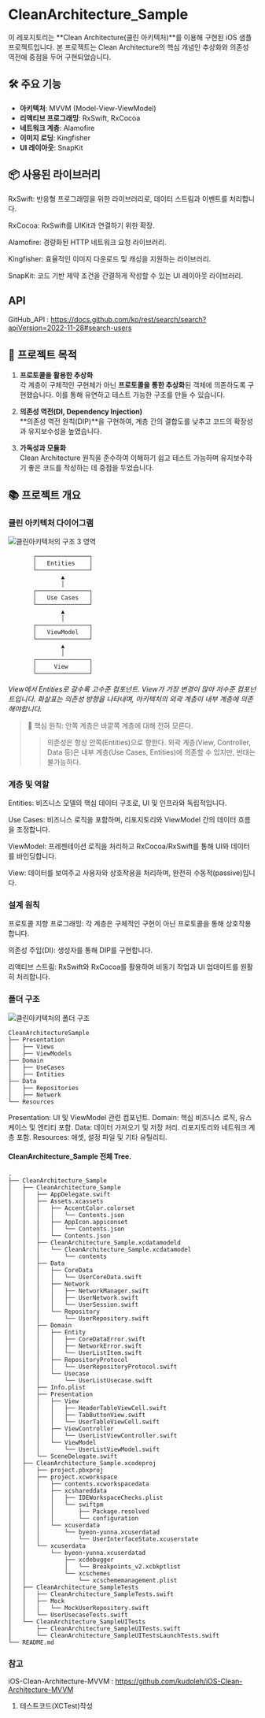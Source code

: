 # CleanArchitecture_Sample


이 레포지토리는 **Clean Architecture(클린 아키텍처)**를 이용해 구현된 iOS 샘플 프로젝트입니다. 본 프로젝트는 Clean Architecture의 핵심 개념인 추상화와 의존성 역전에 중점을 두어 구현되었습니다.


## 🛠️ 주요 기능

- **아키텍처**: MVVM (Model-View-ViewModel)
- **리액티브 프로그래밍**: RxSwift, RxCocoa
- **네트워크 계층**: Alamofire
- **이미지 로딩**: Kingfisher
- **UI 레이아웃**: SnapKit


## 📦 사용된 라이브러리

RxSwift: 반응형 프로그래밍을 위한 라이브러리로, 데이터 스트림과 이벤트를 처리합니다.

RxCocoa: RxSwift를 UIKit과 연결하기 위한 확장.

Alamofire: 경량화된 HTTP 네트워크 요청 라이브러리.

Kingfisher: 효율적인 이미지 다운로드 및 캐싱을 지원하는 라이브러리.

SnapKit: 코드 기반 제약 조건을 간결하게 작성할 수 있는 UI 레이아웃 라이브러리.



## API

GitHub_API : <https://docs.github.com/ko/rest/search/search?apiVersion=2022-11-28#search-users>


## 🎯 프로젝트 목적

1. **프로토콜을 활용한 추상화**  
   각 계층이 구체적인 구현체가 아닌 **프로토콜을 통한 추상화**된 객체에 의존하도록 구현했습니다. 이를 통해 유연하고 테스트 가능한 구조를 만들 수 있습니다.

2. **의존성 역전(DI, Dependency Injection)**  
   **의존성 역전 원칙(DIP)**을 구현하여, 계층 간의 결합도를 낮추고 코드의 확장성과 유지보수성을 높였습니다.

3. **가독성과 모듈화**  
   Clean Architecture 원칙을 준수하여 이해하기 쉽고 테스트 가능하며 유지보수하기 좋은 코드를 작성하는 데 중점을 두었습니다.



## 📚 프로젝트 개요

### 클린 아키텍처 다이어그램

![클린아키텍처의 구조 3 영역](https://miro.medium.com/v2/resize:fit:640/format:webp/1*wvjjjXBuMfrxd7JxL8L9Ww.png)


```text
       ┌───────────────┐
       │   Entities    │
       └───────────────┘
               ▲  
               │  
       ┌───────────────┐
       │   Use Cases   │
       └───────────────┘
               ▲
               │
       ┌───────────────┐
       │   ViewModel   │
       └───────────────┘
               ▲
               │
       ┌───────────────┐
       │     View      │
       └───────────────┘

```
*View에서 Entities로 갈수록 고수준 컴포넌트. View가 가장 변경이 많아 저수준 컴포넌트입니다.*
*화살표는 의존성 방향을 나타내며, 아키텍처의 외곽 계층이 내부 계층에 의존해야합니다.*

> 🔑 핵심 원칙: 안쪽 계층은 바깥쪽 계층에 대해 전혀 모른다.
> > 의존성은 항상 안쪽(Entities)으로 향한다.
> > 외곽 계층(View, Controller, Data 등)은 내부 계층(Use Cases, Entities)에 의존할 수 있지만, 반대는 불가능하다.



### 계층 및 역할
Entities: 비즈니스 모델의 핵심 데이터 구조로, UI 및 인프라와 독립적입니다.

Use Cases: 비즈니스 로직을 포함하며, 리포지토리와 ViewModel 간의 데이터 흐름을 조정합니다.

ViewModel: 프레젠테이션 로직을 처리하고 RxCocoa/RxSwift를 통해 UI와 데이터를 바인딩합니다.

View: 데이터를 보여주고 사용자와 상호작용을 처리하며, 완전히 수동적(passive)입니다.



### 설계 원칙
프로토콜 지향 프로그래밍: 각 계층은 구체적인 구현이 아닌 프로토콜을 통해 상호작용합니다.

의존성 주입(DI): 생성자를 통해 DIP를 구현합니다.

리액티브 스트림: RxSwift와 RxCocoa를 활용하여 비동기 작업과 UI 업데이트를 원활히 처리합니다.



### 폴더 구조

![클린아키텍처의 폴더 구조](https://github.com/kudoleh/iOS-Clean-Architecture-MVVM/raw/master/README_FILES/CleanArchitecture+MVVM.png?raw=true)

    
```text
CleanArchitectureSample
├── Presentation
│   ├── Views
│   ├── ViewModels
├── Domain
│   ├── UseCases
│   ├── Entities
├── Data
│   ├── Repositories
│   ├── Network
└── Resources
```
Presentation: UI 및 ViewModel 관련 컴포넌트.
Domain: 핵심 비즈니스 로직, 유스케이스 및 엔티티 포함.
Data: 데이터 가져오기 및 저장 처리. 리포지토리와 네트워크 계층 포함.
Resources: 애셋, 설정 파일 및 기타 유틸리티.


#### CleanArchitecture_Sample 전체 Tree. 
```text
.
├── CleanArchitecture_Sample
│   ├── CleanArchitecture_Sample
│   │   ├── AppDelegate.swift
│   │   ├── Assets.xcassets
│   │   │   ├── AccentColor.colorset
│   │   │   │   └── Contents.json
│   │   │   ├── AppIcon.appiconset
│   │   │   │   └── Contents.json
│   │   │   └── Contents.json
│   │   ├── CleanArchitecture_Sample.xcdatamodeld
│   │   │   └── CleanArchitecture_Sample.xcdatamodel
│   │   │       └── contents
│   │   ├── Data
│   │   │   ├── CoreData
│   │   │   │   └── UserCoreData.swift
│   │   │   ├── Network
│   │   │   │   ├── NetworkManager.swift
│   │   │   │   ├── UserNetwork.swift
│   │   │   │   └── UserSession.swift
│   │   │   └── Repository
│   │   │       └── UserRepository.swift
│   │   ├── Domain
│   │   │   ├── Entity
│   │   │   │   ├── CoreDataError.swift
│   │   │   │   ├── NetworkError.swift
│   │   │   │   └── UserListItem.swift
│   │   │   ├── RepositoryProtocol
│   │   │   │   └── UserRepositoryProtocol.swift
│   │   │   └── Usecase
│   │   │       └── UserListUsecase.swift
│   │   ├── Info.plist
│   │   ├── Presentation
│   │   │   ├── View
│   │   │   │   ├── HeaderTableViewCell.swift
│   │   │   │   ├── TabButtonView.swift
│   │   │   │   └── UserTableViewCell.swift
│   │   │   ├── ViewController
│   │   │   │   └── UserListViewController.swift
│   │   │   └── ViewModel
│   │   │       └── UserListViewModel.swift
│   │   └── SceneDelegate.swift
│   ├── CleanArchitecture_Sample.xcodeproj
│   │   ├── project.pbxproj
│   │   ├── project.xcworkspace
│   │   │   ├── contents.xcworkspacedata
│   │   │   ├── xcshareddata
│   │   │   │   ├── IDEWorkspaceChecks.plist
│   │   │   │   └── swiftpm
│   │   │   │       ├── Package.resolved
│   │   │   │       └── configuration
│   │   │   └── xcuserdata
│   │   │       └── byeon-yunna.xcuserdatad
│   │   │           └── UserInterfaceState.xcuserstate
│   │   └── xcuserdata
│   │       └── byeon-yunna.xcuserdatad
│   │           ├── xcdebugger
│   │           │   └── Breakpoints_v2.xcbkptlist
│   │           └── xcschemes
│   │               └── xcschememanagement.plist
│   ├── CleanArchitecture_SampleTests
│   │   ├── CleanArchitecture_SampleTests.swift
│   │   ├── Mock
│   │   │   └── MockUserRepository.swift
│   │   └── UserUsecaseTests.swift
│   └── CleanArchitecture_SampleUITests
│       ├── CleanArchitecture_SampleUITests.swift
│       └── CleanArchitecture_SampleUITestsLaunchTests.swift
└── README.md

```

        
### 참고 

iOS-Clean-Architecture-MVVM : <https://github.com/kudoleh/iOS-Clean-Architecture-MVVM>










1. 테스트코드(XCTest)작성
